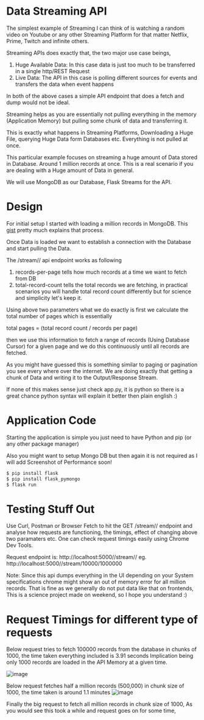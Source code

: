 # Data Streaming API

The simplest example of Streaming I can think of is watching a random video on Youtube or any other Streaming 
Platform for that matter Netflix, Prime, Twitch and infinite others. 

Streaming APIs does exactly that, the two major use case beings,
1. Huge Available Data: In this case data is just too much to be transferred in a single http/REST Request
2. Live Data: The API in this case is polling different sources for events and transfers the data when event happens

In both of the above cases a simple API endpoint that does a fetch and dump would not be ideal. 

Streaming helps as you are essentially not pulling everything in the memory (Application Memory) but pulling some
chunk of data and transferring it. 

This is exactly what happens in Streaming Platforms, Downloading a Huge File, querying Huge Data form Databases etc.
Everything is not pulled at once.

This particular example focuses on streaming  a huge amount of Data stored in Database. 
Around 1 million records at once. This is a real scenario if you are dealing with a Huge amount of Data in general.

We will use MongoDB as our Database, Flask Streams for the API.

# Design

For initial setup I started with loading a million records in MongoDB. This [gist] pretty much explains that process.

Once Data is loaded we want to establish a connection with the Database and start pulling the Data.

The /stream/<records-per-page>/<total-record-count> api endpoint works as following

1. records-per-page tells how much records at a time we want to fetch from DB
2. total-record-count tells the total records we are fetching, in practical scenarios you will handle total record count
   differently but for science and simplicity let's keep it. 
   
Using above two parameters what we do exactly is first we calculate the total number of pages which is essentially

total pages = (total record count / records per page)

then we use this information to fetch a range of records (Using Database Cursor) for a given page and we do this 
continuously until all records are fetched.

As you might have guessed this is something similar to paging or pagination you see every where over the internet.
We are doing exactly that getting a chunk of Data and writing it to the Output/Response Stream.

If none of this makes sense just check app.py, it is python so there is a great chance python syntax will explain it 
better then plain english :)


# Application Code

Starting the application is simple you just need to have Python and pip (or any other package manager)

Also you might want to setup Mongo DB but then again it is not required as I will add Screenshot of Performance soon!

```sh
$ pip install flask
$ pip install flask_pymongo
$ flask run
```

# Testing Stuff Out

Use Curl, Postman or Browser Fetch to hit the GET /stream/<records-per-page>/<total-record-count> endpoint 
and analyse how requests are functioning, the timings, effect of changing above two paramaters etc. One can
check request timings easily using Chrome Dev Tools.

Request endpoint is: http://localhost:5000//stream/<records-per-page>/<total-record-count>
eg. http://localhost:5000//stream/10000/1000000

Note: Since this api dumps everything in the UI depending on your System specifications chrome might show an out of 
      memory error for all million records. That is fine as we generally do not put data like that on frontends, This
      is a science project made on weekend, so I hope you understand :)

# Request Timings for different type of requests
   
Below request tries to fetch 100000 records from the database in chunks of 1000, the time taken everything included is 3.91 seconds
Implication being only 1000 records are loaded in the API Memory at a given time.

![image](https://user-images.githubusercontent.com/38208071/156127938-b81b94cf-b594-4643-a236-91c6f4b19170.png)

Below request fetches half a million records (500,000) in chunk size of 1000, the time taken is around 1.1 minutes 
![image](https://user-images.githubusercontent.com/38208071/156128895-6b088dd1-e6fa-4c4f-98a0-19c6f5058864.png)
   
Finally the big request to fetch all million records in chunk size of 1000, As you would see this took a while and request goes on for some time, 
 
[gist]: <https://gist.github.com/RajatSvN/d9ecb196dcf0207e3a400c01b65e8bb1>

